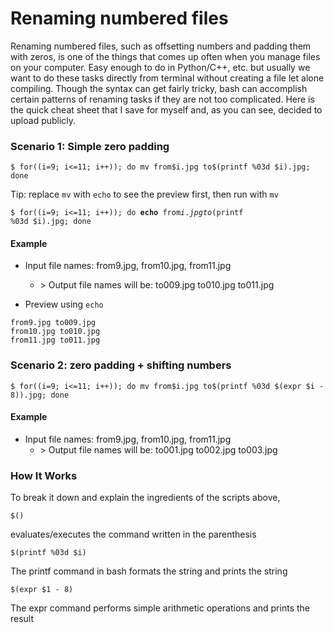 # Renaming numbered files

Renaming numbered files, such as offsetting numbers and padding them with zeros, is one of the things that comes up often when you manage files on your computer. Easy enough to do in Python/C++, etc. but usually we want to do these tasks directly from terminal without creating a file let alone compiling. Though the syntax can get fairly tricky, bash can accomplish certain patterns of renaming tasks if they are not too complicated. Here is the quick cheat sheet that I save for myself and, as you can see, decided to upload publicly.




### Scenario 1: Simple zero padding
```
$ for((i=9; i<=11; i++)); do mv from$i.jpg to$(printf %03d $i).jpg; done
```

Tip: replace ``mv`` with ``echo`` to see the preview first, then run with ``mv``

<code>$ for((i=9; i<=11; i++)); do **echo** from$i.jpg to$(printf %03d $i).jpg; done</code>

#### Example

- Input file names: from9.jpg, from10.jpg, from11.jpg
  - \> Output file names will be: to009.jpg to010.jpg to011.jpg

- Preview using ``echo``
```
from9.jpg to009.jpg
from10.jpg to010.jpg
from11.jpg to011.jpg
```

### Scenario 2: zero padding + shifting numbers
```
$ for((i=9; i<=11; i++)); do mv from$i.jpg to$(printf %03d $(expr $i - 8)).jpg; done
```

#### Example
- Input file names: from9.jpg, from10.jpg, from11.jpg
  - \> Output file names will be: to001.jpg to002.jpg to003.jpg

### How It Works

To break it down and explain the ingredients of the scripts above,
```
$()
```
evaluates/executes the command written in the parenthesis

```
$(printf %03d $i)
```
The printf command in bash formats the string and prints the string

```
$(expr $1 - 8)
```
The expr command performs simple arithmetic operations and prints the result




